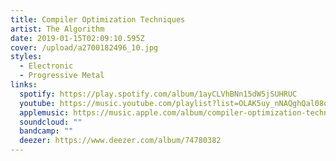 ```yaml
---
title: Compiler Optimization Techniques
artist: The Algorithm
date: 2019-01-15T02:09:10.595Z
cover: /upload/a2700182496_10.jpg
styles:
  - Electronic
  - Progressive Metal
links:
  spotify: https://play.spotify.com/album/1ayCLVhBNn15dW5jSUHRUC
  youtube: https://music.youtube.com/playlist?list=OLAK5uy_nNAQghQal08o8gmf6pzbYfA3RCfRZvpGQ
  applemusic: https://music.apple.com/album/compiler-optimization-techniques/1438037424
  soundcloud: ""
  bandcamp: ""
  deezer: https://www.deezer.com/album/74780382
---
```

